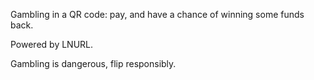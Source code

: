 Gambling in a QR code: pay, and have a chance of winning some funds back.

Powered by LNURL.

Gambling is dangerous, flip responsibly.